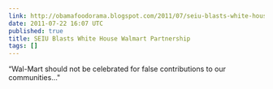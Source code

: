 ```yaml
---
link: http://obamafoodorama.blogspot.com/2011/07/seiu-blasts-white-house-walmart.html
date: 2011-07-22 16:07 UTC
published: true
title: SEIU Blasts White House Walmart Partnership
tags: []
---
```


“Wal-Mart should not be celebrated for false contributions to our communities..."
